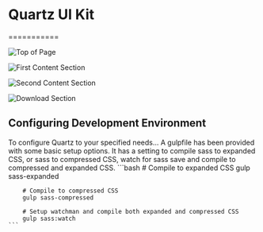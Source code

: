 # Quartz UI Kit

===========



![Top of Page](https://raw.githubusercontent.com/Polygn/quartz/gh-pages/res/i1.png)

![First Content Section](https://raw.githubusercontent.com/Polygn/quartz/gh-pages/res/i2.png)

![Second Content Section](https://raw.githubusercontent.com/Polygn/quartz/gh-pages/res/i3.png)

![Download Section](https://raw.githubusercontent.com/Polygn/quartz/gh-pages/res/i4.png)


## Configuring Development Environment

To configure Quartz to your specified needs... A gulpfile has been provided with some basic setup options.
It has a setting to compile sass to expanded CSS, or sass to compressed CSS, watch for sass save and compile to compressed and expanded CSS.
    ```bash
        # Compile to expanded CSS
        gulp sass-expanded

        # Compile to compressed CSS
        gulp sass-compressed

        # Setup watchman and compile both expanded and compressed CSS
        gulp sass:watch
    ```
    
